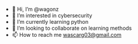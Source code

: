 - 👋 Hi, I’m @wagonz
- 👀 I’m interested in cybersecurity 
- 🌱 I’m currently learning python
- 💞️ I’m looking to collaborate on learning methods 
- 📫 How to reach me wascarg03@gmail.com

<!---
wagonz/wagonz is a ✨ special ✨ repository because its `README.md` (this file) appears on your GitHub profile.
You can click the Preview link to take a look at your changes.
--->
